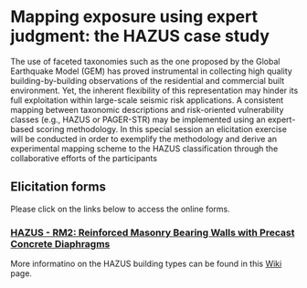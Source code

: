 # Mapping exposure using expert judgment: the HAZUS case study

The use of faceted taxonomies such as the one proposed by the Global Earthquake Model (GEM) has proved instrumental in collecting high quality building-by-building observations of the residential and commercial built environment. Yet, the inherent flexibility of this representation may hinder its full exploitation within large-scale seismic risk applications. A consistent mapping between taxonomic descriptions and risk-oriented vulnerability classes (e.g., HAZUS or PAGER-STR) may be implemented using an expert-based scoring methodology. In this special session an elicitation exercise will be conducted in order to exemplify the methodology and derive an experimental mapping scheme to the HAZUS classification through the collaborative efforts of the participants

## Elicitation forms
Please click on the links below to access the online forms.

### [HAZUS - RM2: Reinforced Masonry Bearing Walls with Precast Concrete Diaphragms](https://goo.gl/forms/r6U7dLOEyoSaavE23)


More informatino on the HAZUS building types can be found in this [Wiki](https://github.com/GFZ-Centre-for-Early-Warning/ECEE2018_Workshop/wiki/HAZUS-Building-types) page.


